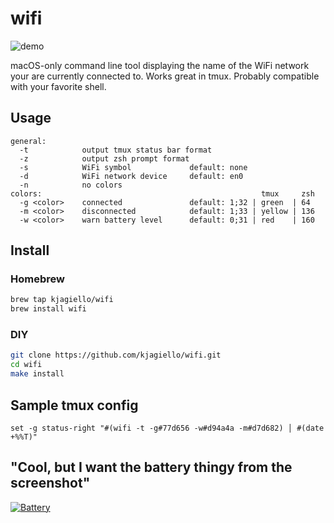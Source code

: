 # wifi

![demo](https://user-images.githubusercontent.com/74944/28748245-1c306b8c-74b3-11e7-8fb7-3aa2ff60a5b0.png)

macOS-only command line tool displaying the name of the WiFi network your are
currently connected to. Works great in tmux. Probably compatible with your
favorite shell.

## Usage

```
general:
  -t            output tmux status bar format
  -z            output zsh prompt format
  -s            WiFi symbol             default: none
  -d            WiFi network device     default: en0
  -n            no colors
colors:                                                 tmux     zsh
  -g <color>    connected               default: 1;32 | green  | 64
  -m <color>    disconnected            default: 1;33 | yellow | 136
  -w <color>    warn battery level      default: 0;31 | red    | 160
```

## Install

### Homebrew

```bash
brew tap kjagiello/wifi
brew install wifi
```

### DIY

```bash
git clone https://github.com/kjagiello/wifi.git
cd wifi
make install
```

## Sample tmux config

```
set -g status-right "#(wifi -t -g#77d656 -w#d94a4a -m#d7d682) │ #(date +%%T)"
```

## "Cool, but I want the battery thingy from the screenshot"

[![Battery](https://user-images.githubusercontent.com/74944/28754971-d705ced2-7550-11e7-8aea-8665265467e2.png)](https://github.com/Goles/Battery)
